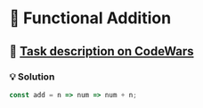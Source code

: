 # 📝 Functional Addition

## 🔗 [Task description on CodeWars](https://www.codewars.com/kata/538835ae443aae6e03000547)

### 💡 Solution

```javascript
const add = n => num => num + n;
```
